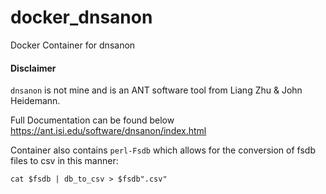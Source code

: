 # docker_dnsanon
Docker Container for dnsanon

#### Disclaimer
`dnsanon` is not mine and is an ANT software tool from Liang Zhu & John Heidemann.

Full Documentation can be found below
https://ant.isi.edu/software/dnsanon/index.html

Container also contains `perl-Fsdb` which allows for the conversion of fsdb files to csv in this manner:

```
cat $fsdb | db_to_csv > $fsdb".csv"
```
